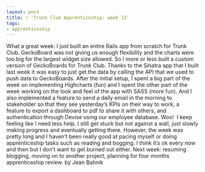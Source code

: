 ```yaml
---
layout: post
title: ! 'Trunk Club Apprenticeship: week 13'
tags:
- apprenticeship
---
```

What a great week: I just built an entire Rails app from scratch for Trunk Club. GeckoBoard was not giving us enough flexibility and the charts were too big for the largest widget size allowed. So I more or less built a custom version of GeckoBoards for Trunk Club.
Thanks to the Sinatra app that I built last week it was easy to just get the data by calling the API that we used to push data to GeckoBoards. After the initial setup, I spent a big part of the week on implementing Highcharts (fun) and I spent the other part of the week working on the look and feel of the app with SASS (more fun). And I also implemented a feature to send a daily email in the morning to stakeholder so that they see yesterday’s KPIs on their way to work, a feature to export a dashboard to pdf to share it with others, and authentication through Devise using our employee database. Woo! 
I keep feeling like I need less help. I still get stuck but not against a wall, just slowly making progress and eventually getting there. However, the week was pretty long and I haven’t been really good at pacing myself or doing apprenticeship tasks such as reading and bogging. I think it’s ok every now and then but I don’t want to get burned out either.
Next week: resuming blogging, moving on to another project, planning for four months apprenticeship review.
by Jean Bahnik
